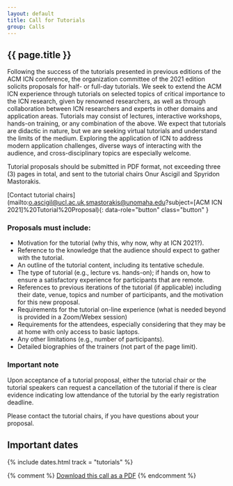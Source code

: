 ```yaml
---
layout: default
title: Call for Tutorials
group: Calls
---
```


## {{ page.title }}

Following the success of the tutorials presented in previous editions of the ACM ICN conference, the organization committee of the 2021 edition solicits proposals for half- or full-day tutorials. We seek to extend the ACM ICN experience through tutorials on selected topics of critical importance to the ICN research, given by renowned researchers, as well as through collaboration between ICN researchers and experts in other domains and application areas. Tutorials may consist of lectures, interactive workshops, hands-on training, or any combination of the above. We expect that tutorials are didactic in nature, but we are seeking virtual tutorials and understand the limits of the medium. Exploring the application of ICN to address modern application challenges, diverse ways of interacting with the audience, and cross-disciplinary topics are especially welcome.

Tutorial proposals should be submitted in PDF format, not exceeding three (3) pages in total, and sent to the tutorial chairs Onur Ascigil and Spyridon Mastorakis.

[Contact tutorial chairs](mailto:o.ascigil@ucl.ac.uk,smastorakis@unomaha.edu?subject=[ACM ICN 2021]%20Tutorial%20Proposal){: data-role="button" class="button" }

### Proposals must include:

- Motivation for the tutorial (why this, why now, why at ICN 2021?).
- Reference to the knowledge that the audience should expect to gather with the tutorial.
- An outline of the tutorial content, including its tentative schedule.
- The type of tutorial (e.g., lecture vs. hands-on); if hands on, how to ensure a satisfactory experience for participants that are remote.
- References to previous iterations of the tutorial (if applicable) including their date, venue, topics and number of participants, and the motivation for this new proposal.
- Requirements for the tutorial on-line experience (what is needed beyond is provided in a Zoom/Webex session)
- Requirements for the attendees, especially considering that they may be at home with only access to basic laptops.
- Any other limitations (e.g., number of participants).
- Detailed biographies of the trainers (not part of the page limit).

### Important note

Upon acceptance of a tutorial proposal, either the tutorial chair or the tutorial speakers can request a cancellation of the tutorial if there is clear evidence indicating low attendance of the tutorial by the early registration deadline.

Please contact the tutorial chairs, if you have questions about your proposal.

## Important dates

{% include dates.html track = "tutorials" %}

{% comment %}
<a href="{% asset ACM-ICN-2021-Call-For-Tutorials.pdf @path %}" rel="external" data-role="button" class="dl-button button">Download this call as a PDF</a>
{% endcomment %}

